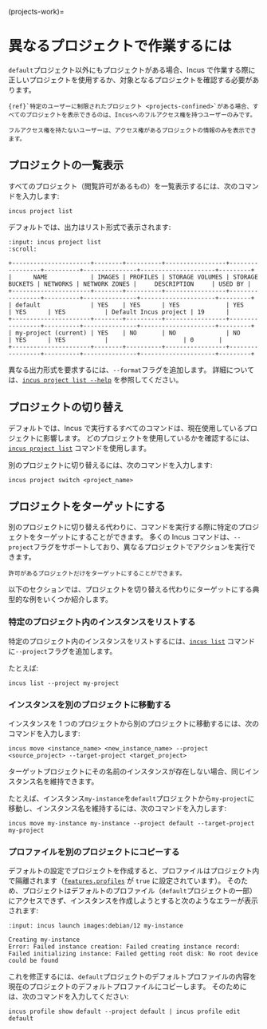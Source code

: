 (projects-work)=
# 異なるプロジェクトで作業するには

`default`プロジェクト以外にもプロジェクトがある場合、Incus で作業する際に正しいプロジェクトを使用するか、対象となるプロジェクトを確認する必要があります。

```{note}
{ref}`特定のユーザーに制限されたプロジェクト <projects-confined>`がある場合、すべてのプロジェクトを表示できるのは、Incusへのフルアクセス権を持つユーザーのみです。

フルアクセス権を持たないユーザーは、アクセス権があるプロジェクトの情報のみを表示できます。
```

## プロジェクトの一覧表示

すべてのプロジェクト（閲覧許可があるもの）を一覧表示するには、次のコマンドを入力します:

    incus project list

デフォルトでは、出力はリスト形式で表示されます:

```{terminal}
:input: incus project list
:scroll:

+----------------------+--------+----------+-----------------+-----------------+----------+---------------+---------------------+---------+
|      NAME            | IMAGES | PROFILES | STORAGE VOLUMES | STORAGE BUCKETS | NETWORKS | NETWORK ZONES |     DESCRIPTION     | USED BY |
+----------------------+--------+----------+-----------------+-----------------+----------+---------------+---------------------+---------+
| default              | YES    | YES      | YES             | YES             | YES      | YES           | Default Incus project | 19      |
+----------------------+--------+----------+-----------------+-----------------+----------+---------------+---------------------+---------+
| my-project (current) | YES    | NO       | NO              | NO              | YES      | YES           |                     | 0       |
+----------------------+--------+----------+-----------------+-----------------+----------+---------------+---------------------+---------+
```

異なる出力形式を要求するには、`--format`フラグを追加します。
詳細については、[`incus project list --help`](incus_project_list.md) を参照してください。

## プロジェクトの切り替え

デフォルトでは、Incus で実行するすべてのコマンドは、現在使用しているプロジェクトに影響します。
どのプロジェクトを使用しているかを確認するには、[`incus project list`](incus_project_list.md) コマンドを使用します。

別のプロジェクトに切り替えるには、次のコマンドを入力します:

    incus project switch <project_name>

## プロジェクトをターゲットにする

別のプロジェクトに切り替える代わりに、コマンドを実行する際に特定のプロジェクトをターゲットにすることができます。
多くの Incus コマンドは、`--project`フラグをサポートしており、異なるプロジェクトでアクションを実行できます。

```{note}
許可があるプロジェクトだけをターゲットにすることができます。
```

以下のセクションでは、プロジェクトを切り替える代わりにターゲットにする典型的な例をいくつか紹介します。

### 特定のプロジェクト内のインスタンスをリストする

特定のプロジェクト内のインスタンスをリストするには、[`incus list`](incus_list.md) コマンドに`--project`フラグを追加します。

たとえば:

    incus list --project my-project

### インスタンスを別のプロジェクトに移動する

インスタンスを 1 つのプロジェクトから別のプロジェクトに移動するには、次のコマンドを入力します:

    incus move <instance_name> <new_instance_name> --project <source_project> --target-project <target_project>

ターゲットプロジェクトにその名前のインスタンスが存在しない場合、同じインスタンス名を維持できます。

たとえば、インスタンス`my-instance`を`default`プロジェクトから`my-project`に移動し、インスタンス名を維持するには、次のコマンドを入力します:

    incus move my-instance my-instance --project default --target-project my-project

### プロファイルを別のプロジェクトにコピーする

デフォルトの設定でプロジェクトを作成すると、プロファイルはプロジェクト内で隔離されます（[`features.profiles`](project-features) が `true` に設定されています）。
そのため、プロジェクトはデフォルトのプロファイル（`default`プロジェクトの一部）にアクセスできず、インスタンスを作成しようとすると次のようなエラーが表示されます:

```{terminal}
:input: incus launch images:debian/12 my-instance

Creating my-instance
Error: Failed instance creation: Failed creating instance record: Failed initializing instance: Failed getting root disk: No root device could be found
```

これを修正するには、`default`プロジェクトのデフォルトプロファイルの内容を現在のプロジェクトのデフォルトプロファイルにコピーします。
そのためには、次のコマンドを入力してください:

    incus profile show default --project default | incus profile edit default
